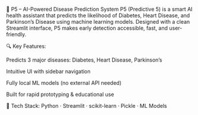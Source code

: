 🧠 P5 – AI-Powered Disease Prediction System
P5 (Predictive 5) is a smart AI health assistant that predicts the likelihood of Diabetes, Heart Disease, and Parkinson’s Disease using machine learning models. Designed with a clean Streamlit interface, P5 makes early detection accessible, fast, and user-friendly.

🔍 Key Features:

Predicts 3 major diseases: Diabetes, Heart Disease, Parkinson’s

Intuitive UI with sidebar navigation

Fully local ML models (no external API needed)

Built for rapid prototyping & educational use

🧪 Tech Stack:
Python · Streamlit · scikit-learn · Pickle · ML Models

